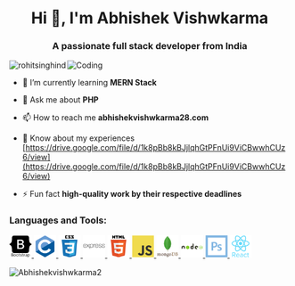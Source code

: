 
<h1 align="center">Hi 👋, I'm Abhishek Vishwkarma</h1>
<h3 align="center">A passionate full stack developer from India</h3>
<img align="right" width="400" src="https://i.pinimg.com/originals/ab/68/e6/ab68e6d38452d78ac98687865281c5c8.gif" alt="Coding" />

<p align="left"> <img src="https://komarev.com/ghpvc/?username=rohitsinghind&label=Profile%20views&color=0e75b6&style=flat" alt="rohitsinghind" /> </p>

- 🌱 I’m currently learning **MERN Stack**

- 💬 Ask me about **PHP**

- 📫 How to reach me **abhishekvishwkarma28.com**

- 📄 Know about my experiences [https://drive.google.com/file/d/1k8pBb8kBJjlqhGtPFnUi9ViCBwwhCUz6/view](https://drive.google.com/file/d/1k8pBb8kBJjlqhGtPFnUi9ViCBwwhCUz6/view)

- ⚡ Fun fact **high-quality work by their respective deadlines**


<h3 align="left">Languages and Tools:</h3>
<p align="left"> 
<a href="https://getbootstrap.com" target="_blank" rel="noreferrer"> <img src="https://raw.githubusercontent.com/devicons/devicon/master/icons/bootstrap/bootstrap-plain-wordmark.svg" alt="bootstrap" width="40" height="40"/> </a> 
<a href="https://www.cprogramming.com/" target="_blank" rel="noreferrer"> <img src="https://raw.githubusercontent.com/devicons/devicon/master/icons/c/c-original.svg" alt="c" width="40" height="40"/> </a> 
<a href="https://www.w3schools.com/css/" target="_blank" rel="noreferrer"> <img src="https://raw.githubusercontent.com/devicons/devicon/master/icons/css3/css3-original-wordmark.svg" alt="css3" width="40" height="40"/> </a> 
<a href="https://expressjs.com" target="_blank" rel="noreferrer"> <img src="https://raw.githubusercontent.com/devicons/devicon/master/icons/express/express-original-wordmark.svg" alt="express" width="40" height="40"/> </a> 
<a href="https://www.w3.org/html/" target="_blank" rel="noreferrer"> <img src="https://raw.githubusercontent.com/devicons/devicon/master/icons/html5/html5-original-wordmark.svg" alt="html5" width="40" height="40"/> </a> 
<a href="https://developer.mozilla.org/en-US/docs/Web/JavaScript" target="_blank" rel="noreferrer"> <img src="https://raw.githubusercontent.com/devicons/devicon/master/icons/javascript/javascript-original.svg" alt="javascript" width="40" height="40"/> </a>
<a href="https://www.mongodb.com/" target="_blank" rel="noreferrer"> <img src="https://raw.githubusercontent.com/devicons/devicon/master/icons/mongodb/mongodb-original-wordmark.svg" alt="mongodb" width="40" height="40"/> </a> 
<a href="https://nodejs.org" target="_blank" rel="noreferrer"> <img src="https://raw.githubusercontent.com/devicons/devicon/master/icons/nodejs/nodejs-original-wordmark.svg" alt="nodejs" width="40" height="40"/> </a> 
<a href="https://www.photoshop.com/en" target="_blank" rel="noreferrer"> <img src="https://raw.githubusercontent.com/devicons/devicon/master/icons/photoshop/photoshop-line.svg" alt="photoshop" width="40" height="40"/> </a> 
<a href="https://reactjs.org/" target="_blank" rel="noreferrer"> <img src="https://raw.githubusercontent.com/devicons/devicon/master/icons/react/react-original-wordmark.svg" alt="react" width="40" height="40"/> </a> </p>
<!-- 
<p><img align="left" src="https://github-readme-stats.vercel.app/api/top-langs?username=Abhishekvishwkarma2&show_icons=true&locale=en&layout=compact" alt="Abhishekvishwkarma2" /></p>

<p>&nbsp;<img align="center" src="https://github-readme-stats.vercel.app/api?username=Abhishekvishwkarma2d&show_icons=true&locale=en" alt="Abhishekvishwkarma2" /></p> -->

<p><img align="center" src="https://github-readme-streak-stats.herokuapp.com/?user=Abhishekvishwkarma2&" alt="Abhishekvishwkarma2" /></p>
